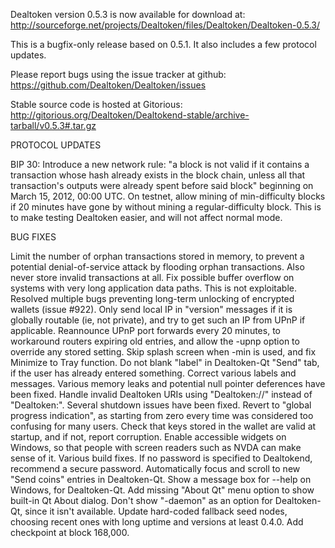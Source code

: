 Dealtoken version 0.5.3 is now available for download at:
http://sourceforge.net/projects/Dealtoken/files/Dealtoken/Dealtoken-0.5.3/

This is a bugfix-only release based on 0.5.1.
It also includes a few protocol updates.

Please report bugs using the issue tracker at github:
https://github.com/Dealtoken/Dealtoken/issues

Stable source code is hosted at Gitorious:
http://gitorious.org/Dealtoken/Dealtokend-stable/archive-tarball/v0.5.3#.tar.gz

PROTOCOL UPDATES

BIP 30: Introduce a new network rule: "a block is not valid if it contains a transaction whose hash already exists in the block chain, unless all that transaction's outputs were already spent before said block" beginning on March 15, 2012, 00:00 UTC.
On testnet, allow mining of min-difficulty blocks if 20 minutes have gone by without mining a regular-difficulty block. This is to make testing Dealtoken easier, and will not affect normal mode.

BUG FIXES

Limit the number of orphan transactions stored in memory, to prevent a potential denial-of-service attack by flooding orphan transactions. Also never store invalid transactions at all.
Fix possible buffer overflow on systems with very long application data paths. This is not exploitable.
Resolved multiple bugs preventing long-term unlocking of encrypted wallets
(issue #922).
Only send local IP in "version" messages if it is globally routable (ie, not private), and try to get such an IP from UPnP if applicable.
Reannounce UPnP port forwards every 20 minutes, to workaround routers expiring old entries, and allow the -upnp option to override any stored setting.
Skip splash screen when -min is used, and fix Minimize to Tray function.
Do not blank "label" in Dealtoken-Qt "Send" tab, if the user has already entered something.
Correct various labels and messages.
Various memory leaks and potential null pointer deferences have been fixed.
Handle invalid Dealtoken URIs using "Dealtoken://" instead of "Dealtoken:".
Several shutdown issues have been fixed.
Revert to "global progress indication", as starting from zero every time was considered too confusing for many users.
Check that keys stored in the wallet are valid at startup, and if not, report corruption.
Enable accessible widgets on Windows, so that people with screen readers such as NVDA can make sense of it.
Various build fixes.
If no password is specified to Dealtokend, recommend a secure password.
Automatically focus and scroll to new "Send coins" entries in Dealtoken-Qt.
Show a message box for --help on Windows, for Dealtoken-Qt.
Add missing "About Qt" menu option to show built-in Qt About dialog.
Don't show "-daemon" as an option for Dealtoken-Qt, since it isn't available.
Update hard-coded fallback seed nodes, choosing recent ones with long uptime and versions at least 0.4.0.
Add checkpoint at block 168,000.
